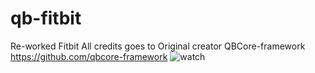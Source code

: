 # qb-fitbit
 Re-worked Fitbit
 All credits goes to Original creator QBCore-framework https://github.com/qbcore-framework
![watch](https://user-images.githubusercontent.com/89445989/154613339-1f8c2df7-e0e5-48b1-bcc3-142e8eeee7b8.png)
